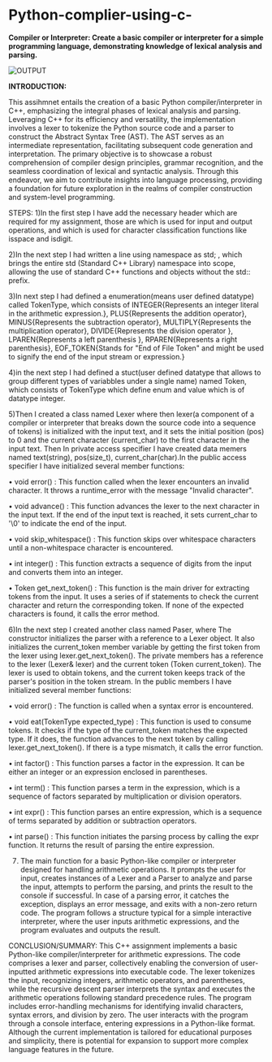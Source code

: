 # Python-complier-using-c-
<b>Compiler or Interpreter: Create a basic compiler 
or interpreter for a simple programming
language, demonstrating knowledge of lexical 
analysis and parsing.</b>

![OUTPUT](https://github.com/Nandeeshps/Python-complier-using-c-/assets/129992772/8b77b99c-25e6-493f-86cf-1495df793567)



<b>INTRODUCTION:</b>

This assihmnet entails the creation of a basic Python compiler/interpreter in C++, emphasizing the integral 
phases of lexical analysis and parsing. Leveraging C++ for its efficiency and versatility, the implementation 
involves a lexer to tokenize the Python source code and a parser to construct the Abstract Syntax Tree (AST). 
The AST serves as an intermediate representation, facilitating subsequent code generation and interpretation. 
The primary objective is to showcase a robust comprehension of compiler design principles, grammar 
recognition, and the seamless coordination of lexical and syntactic analysis. Through this endeavor, we aim to 
contribute insights into language processing, providing a foundation for future exploration in the realms of 
compiler construction and system-level programming.

STEPS:
1)In the first step I have add the necessary header which are required for my assignment, those are 
<iostream> which is used for input and output operations, and <cctype> which is used for character 
classification functions like isspace and isdigit.

2)In the next step I had written a line using namespace as std; , which brings the entire std (Standard C++ 
Library) namespace into scope, allowing the use of standard C++ functions and objects without the std:: prefix.

3)In next step I had defined a enumeration(means user defined datatype) called TokenType, which consists of 
INTEGER{Represents an integer literal in the arithmetic expression.}, PLUS{Represents the addition operator},
MINUS{Represents the subtraction operator}, MULTIPLY{Represents the multiplication operator},
DIVIDE{Represents the division operator }, LPAREN{Represents a left parenthesis }, RPAREN{Represents a right 
parenthesis}, EOF_TOKEN{Stands for "End of File Token" and might be used to signify the end of the input 
stream or expression.}

4)in the next step I had defined a stuct(user defined datatype that allows to group different types of variabbles 
under a single name) named Token, which consists of TokenType which define enum and value which is of 
datatype integer.

5)Then I created a class named Lexer where then lexer(a component of a compiler or interpreter that breaks 
down the source code into a sequence of tokens) is initialized with the input text, and it sets the initial position 
(pos) to 0 and the current character (current_char) to the first character in the input text. Then In private 
access specifier I have created data memers named text(string), pos(size_t), current_char(char).In the public 
access specifier I have initialized several member functions:

• void error() : This function called when the lexer encounters an invalid character. It throws a 
runtime_error with the message "Invalid character".

• void advance() : This function advances the lexer to the next character in the input text. If the end of 
the input text is reached, it sets current_char to '\0' to indicate the end of the input.

• void skip_whitespace() : This function skips over whitespace characters until a non-whitespace 
character is encountered.

• int integer() : This function extracts a sequence of digits from the input and converts them into an 
integer.

• Token get_next_token() : This function is the main driver for extracting tokens from the input. It uses 
a series of if statements to check the current character and return the corresponding token. If none of 
the expected characters is found, it calls the error method.

6)In the next step I created another class named Paser, where The constructor initializes the parser with a 
reference to a Lexer object. It also initializes the current_token member variable by getting the first token 
from the lexer using lexer.get_next_token(). The private members has a reference to the lexer (Lexer& lexer) 
and the current token (Token current_token). The lexer is used to obtain tokens, and the current token keeps 
track of the parser's position in the token stream. In the public members I have initialized several member 
functions:

• void error() : The function is called when a syntax error is encountered. 

• void eat(TokenType expected_type) : This function is used to consume tokens. It checks if the type of 
the current_token matches the expected type. If it does, the function advances to the next token by 
calling lexer.get_next_token(). If there is a type mismatch, it calls the error function.

• int factor() : This function parses a factor in the expression. It can be either an integer or an 
expression enclosed in parentheses.

• int term() : This function parses a term in the expression, which is a sequence of factors separated by 
multiplication or division operators.

• int expr() : This function parses an entire expression, which is a sequence of terms separated by 
addition or subtraction operators.

• int parse() : This function initiates the parsing process by calling the expr function. It returns the 
result of parsing the entire expression.

7) The main function for a basic Python-like compiler or interpreter designed for handling arithmetic 
operations. It prompts the user for input, creates instances of a Lexer and a Parser to analyze and parse the 
input, attempts to perform the parsing, and prints the result to the console if successful. In case of a parsing 
error, it catches the exception, displays an error message, and exits with a non-zero return code. The program 
follows a structure typical for a simple interactive interpreter, where the user inputs arithmetic expressions, 
and the program evaluates and outputs the result.

CONCLUSION/SUMMARY:
This C++ assignment implements a basic Python-like compiler/interpreter for arithmetic expressions. The code 
comprises a lexer and parser, collectively enabling the conversion of user-inputted arithmetic expressions into 
executable code. The lexer tokenizes the input, recognizing integers, arithmetic operators, and parentheses, 
while the recursive descent parser interprets the syntax and executes the arithmetic operations following 
standard precedence rules. The program includes error-handling mechanisms for identifying invalid characters, 
syntax errors, and division by zero. The user interacts with the program through a console interface, entering 
expressions in a Python-like format. Although the current implementation is tailored for educational purposes 
and simplicity, there is potential for expansion to support more complex language features in the future.
